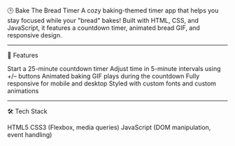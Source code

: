 🕒 Bake The Bread Timer
A cozy baking-themed timer app that helps you stay focused while your "bread" bakes! Built with HTML, CSS, and JavaScript, it features a countdown timer, animated bread GIF, and responsive design.

---

🚀 Features

Start a 25-minute countdown timer
Adjust time in 5-minute intervals using +/– buttons
Animated baking GIF plays during the countdown
Fully responsive for mobile and desktop
Styled with custom fonts and custom animations

---

🛠️ Tech Stack

HTML5
CSS3 (Flexbox, media queries)
JavaScript (DOM manipulation, event handling)
